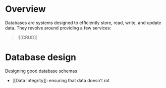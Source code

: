 # Overview
Databases are systems designed to efficiently store, read, write, and update data. They revolve around providing a few services:

> ![[CRUD]]

# Database design
Designing good database schemas

- [[Data Integrity]]: ensuring that data doesn't rot
